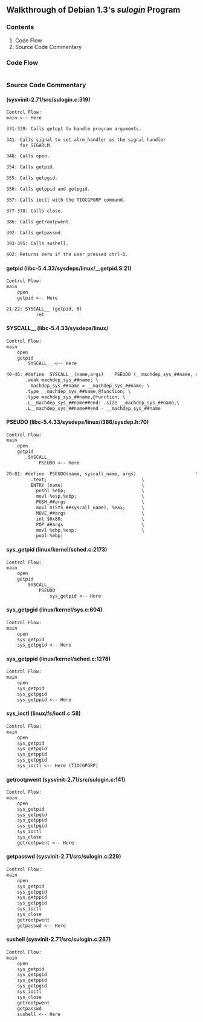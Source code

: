 ## Walkthrough of Debian 1.3's _sulogin_ Program

### Contents

1. Code Flow
2. Source Code Commentary

### Code Flow

```txt
```

### Source Code Commentary

####  (sysvinit-2.71/src/sulogin.c:319)

```txt
Control Flow:
main <-- Here

331-339: Calls getopt to handle program arguments.

341: Calls signal to set alrm_handler as the signal handler
     for SIGARLM.

348: Calls open.

354: Calls getpid.

355: Calls getpgid.

356: Calls getppid and getpgid.

357: Calls ioctl with the TIOCGPGRP command.

377-378: Calls close.

386: Calls getrootpwent.

392: Calls getpasswd.

393-395: Calls sushell.

402: Returns zero if the user pressed ctrl-D.
```

#### getpid (libc-5.4.33/sysdeps/linux/\_\_getpid.S:21)

```txt
Control Flow:
main
    open
    getpid <-- Here

21-22: SYSCALL__ (getpid, 0)
           ret
```

#### SYSCALL\_\_ (libc-5.4.33/sysdeps/linux/

```txt
Control Flow:
main
    open
    getpid
        SYSCALL__ <-- Here

40-46: #define	SYSCALL__(name,args)	PSEUDO (__machdep_sys_##name, name, args) \
       .weak machdep_sys_##name; \
         machdep_sys_##name = __machdep_sys_##name; \
       .type __machdep_sys_##name,@function; \
       .type machdep_sys_##name,@function; \
       .L__machdep_sys_##name##end: .size __machdep_sys_##name,\
       .L__machdep_sys_##name##end - __machdep_sys_##name
```

#### PSEUDO (libc-5.4.33/sysdeps/linux/i386/sysdep.h:70)

```txt
Control Flow:
main
    open
    getpid
        SYSCALL__
            PSEUDO <-- Here

70-81: #define	PSEUDO(name, syscall_name, args)				      \
         .text;								      \
         ENTRY (name)							  \
           pushl %ebp;						      \
           movl %esp,%ebp;						  \
           PUSH_##args							  \
           movl $(SYS_##syscall_name), %eax;	  \
           MOVE_##args						      \
           int $0x80;						      \
           POP_##args						      \
           movl %ebp,%esp;					      \
           popl %ebp;
```

#### sys\_getpid (linux/kernel/sched.c:2173)

```txt
Control Flow:
main
    open
    getpid
        SYSCALL__
            PSEUDO
                sys_getpid <-- Here
```


#### sys\_getpgid (linux/kernel/sys.c:604)

```txt
Control Flow:
main
    open
    sys_getpid
    sys_getpgid <-- Here
```


#### sys\_getppid (linux/kernel/sched.c:1278)

```txt
Control Flow:
main
    open
    sys_getpid
    sys_getpgid
    sys_getppid <-- Here
```


#### sys\_ioctl (linux/fs/ioctl.c:58)

```txt
Control Flow:
main
    open
    sys_getpid
    sys_getpgid
    sys_getppid
    sys_getpgid
    sys_ioctl <-- Here (TIOCGPGRP)
```


#### getrootpwent (sysvinit-2.71/src/sulogin.c:141)

```txt
Control Flow:
main
    open
    sys_getpid
    sys_getpgid
    sys_getppid
    sys_getpgid
    sys_ioctl
    sys_close
    getrootpwent <-- Here
```


#### getpasswd (sysvinit-2.71/src/sulogin.c:229)

```txt
Control Flow:
main
    open
    sys_getpid
    sys_getpgid
    sys_getppid
    sys_getpgid
    sys_ioctl
    sys_close
    getrootpwent
    getpasswd <-- Here
```


#### sushell (sysvinit-2.71/src/sulogin.c:267)

```txt
Control Flow:
main
    open
    sys_getpid
    sys_getpgid
    sys_getppid
    sys_getpgid
    sys_ioctl
    sys_close
    getrootpwent
    getpasswd
    sushell <-- Here
```

